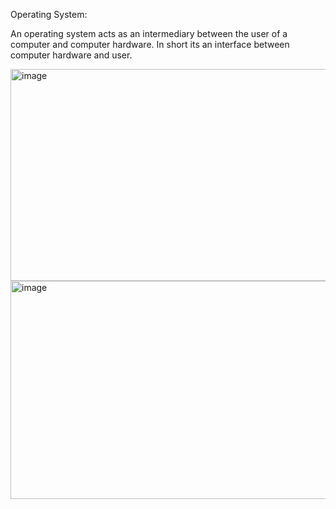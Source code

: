 Operating System:  

An operating system acts as an intermediary between the user of a computer and computer hardware. In short its
an interface between computer hardware and user.

<img width="689" height="339" alt="image" src="https://github.com/user-attachments/assets/e131d010-5228-4f41-93af-1ace2986c245" />  

<img width="720" height="349" alt="image" src="https://github.com/user-attachments/assets/98a6b3a8-dc15-4ea1-9c6d-246c9b90bb48" />

